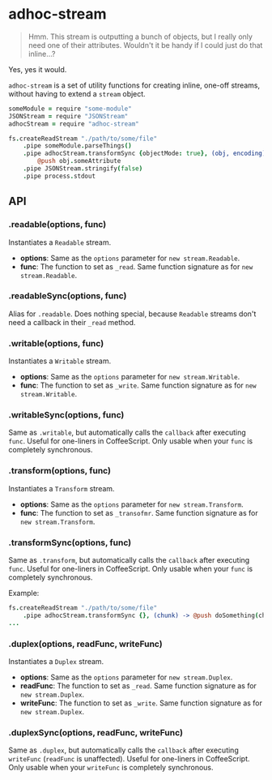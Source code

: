 # adhoc-stream

> Hmm. This stream is outputting a bunch of objects, but I really only need one of their attributes. Wouldn't it be handy if I could just do that inline...?

Yes, yes it would.

`adhoc-stream` is a set of utility functions for creating inline, one-off streams, without having to extend a `stream` object.

```coffeescript
someModule = require "some-module"
JSONStream = require "JSONStream"
adhocStream = require "adhoc-stream"

fs.createReadStream "./path/to/some/file"
	.pipe someModule.parseThings()
	.pipe adhocStream.transformSync {objectMode: true}, (obj, encoding) ->
		@push obj.someAttribute
	.pipe JSONStream.stringify(false)
	.pipe process.stdout
```

## API

### .readable(options, func)

Instantiates a `Readable` stream.

* **options**: Same as the `options` parameter for `new stream.Readable`.
* **func**: The function to set as `_read`. Same function signature as for `new stream.Readable`.

### .readableSync(options, func)

Alias for `.readable`. Does nothing special, because `Readable` streams don't need a callback in their `_read` method.

### .writable(options, func)

Instantiates a `Writable` stream.

* **options**: Same as the `options` parameter for `new stream.Writable`.
* **func**: The function to set as `_write`. Same function signature as for `new stream.Writable`.

### .writableSync(options, func)

Same as `.writable`, but automatically calls the `callback` after executing `func`. Useful for one-liners in CoffeeScript. Only usable when your `func` is completely synchronous.

### .transform(options, func)

Instantiates a `Transform` stream.

* **options**: Same as the `options` parameter for `new stream.Transform`.
* **func**: The function to set as `_transofmr`. Same function signature as for `new stream.Transform`.

### .transformSync(options, func)

Same as `.transform`, but automatically calls the `callback` after executing `func`. Useful for one-liners in CoffeeScript. Only usable when your `func` is completely synchronous.

Example:

```coffeescript
fs.createReadStream "./path/to/some/file"
	.pipe adhocStream.transformSync {}, (chunk) -> @push doSomething(chunk)
...
```

### .duplex(options, readFunc, writeFunc)

Instantiates a `Duplex` stream.

* **options**: Same as the `options` parameter for `new stream.Duplex`.
* **readFunc**: The function to set as `_read`. Same function signature as for `new stream.Duplex`.
* **writeFunc**: The function to set as `_write`. Same function signature as for `new stream.Duplex`.

### .duplexSync(options, readFunc, writeFunc)

Same as `.duplex`, but automatically calls the `callback` after executing `writeFunc` (`readFunc` is unaffected). Useful for one-liners in CoffeeScript. Only usable when your `writeFunc` is completely synchronous.
